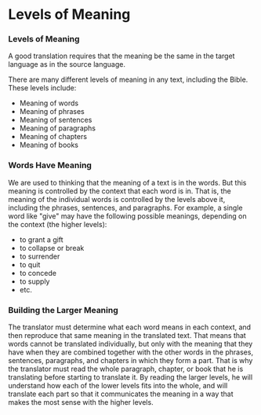 # Levels of Meaning #

### Levels of Meaning

A good translation requires that the meaning be the same in the target language as in the source language.

There are many different levels of meaning in any text, including the Bible. These levels include:

* Meaning of words
* Meaning of phrases
* Meaning of sentences
* Meaning of paragraphs
* Meaning of chapters
* Meaning of books

### Words Have Meaning

We are used to thinking that the meaning of a text is in the words. But this meaning is controlled by the context that each word is in. That is, the meaning of the individual words is controlled by the levels above it, including the phrases, sentences, and paragraphs. For example, a single word like "give" may have the following possible meanings, depending on the context (the higher levels):

* to grant a gift
* to collapse or break
* to surrender
* to quit
* to concede
* to supply
* etc.

### Building the Larger Meaning

The translator must determine what each word means in each context, and then reproduce that same meaning in the translated text. That means that words cannot be translated individually, but only with the meaning that they have when they are combined together with the other words in the phrases, sentences, paragraphs, and chapters in which they form a part. That is why the translator must read the whole paragraph, chapter, or book that he is translating before starting to translate it. By reading the larger levels, he will understand how each of the lower levels fits into the whole, and will translate each part so that it communicates the meaning in a way that makes the most sense with the higher levels.